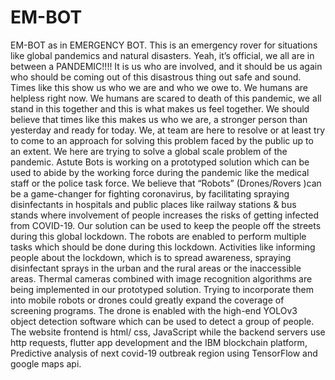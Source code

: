 # EM-BOT
EM-BOT as in EMERGENCY BOT.
This is an emergency rover for situations like global pandemics and natural disasters.
Yeah, it’s official, we all are in between a PANDEMIC!!!! It is us who are involved, and it should be us again who should be coming out of this disastrous thing out safe and sound.
Times like this show us who we are and who we owe to. We humans are helpless right now. We humans are scared to death of this pandemic, we all stand in this together and this is what makes us feel together. We should believe that times like this makes us who we are, a stronger person than yesterday and ready for  today.
We, at team <ASTUTE BOTS> are here to resolve or at least try to come to an approach for solving this problem faced by the public up to an extent. We here are trying to solve a global scale problem of the pandemic.
Astute Bots is working on a prototyped solution which can be used to abide by the working force during the pandemic like the medical staff or the police task force. We believe that “Robots” (Drones/Rovers )can be a game-changer for fighting coronavirus, by facilitating spraying disinfectants in hospitals and public places like railway stations & bus stands where involvement of people increases the risks of getting infected from COVID-19. Our solution can be used to keep the people off the streets during this global lockdown. The robots are enabled to perform multiple tasks which should be done during this lockdown. Activities like informing people about the lockdown, which is to spread awareness, spraying disinfectant sprays in the urban and the rural areas or the inaccessible areas.
Thermal cameras combined with image recognition algorithms are being implemented in our prototyped solution. Trying to incorporate them into mobile robots or drones could greatly expand the coverage of screening programs. The drone is enabled with the high-end YOLOv3 object detection software which can be used to detect a group of people. The website frontend is html/ css, JavaScript while the  backend servers use http requests, flutter app development and the IBM blockchain platform, Predictive analysis of next covid-19 outbreak region using TensorFlow and google maps api.
